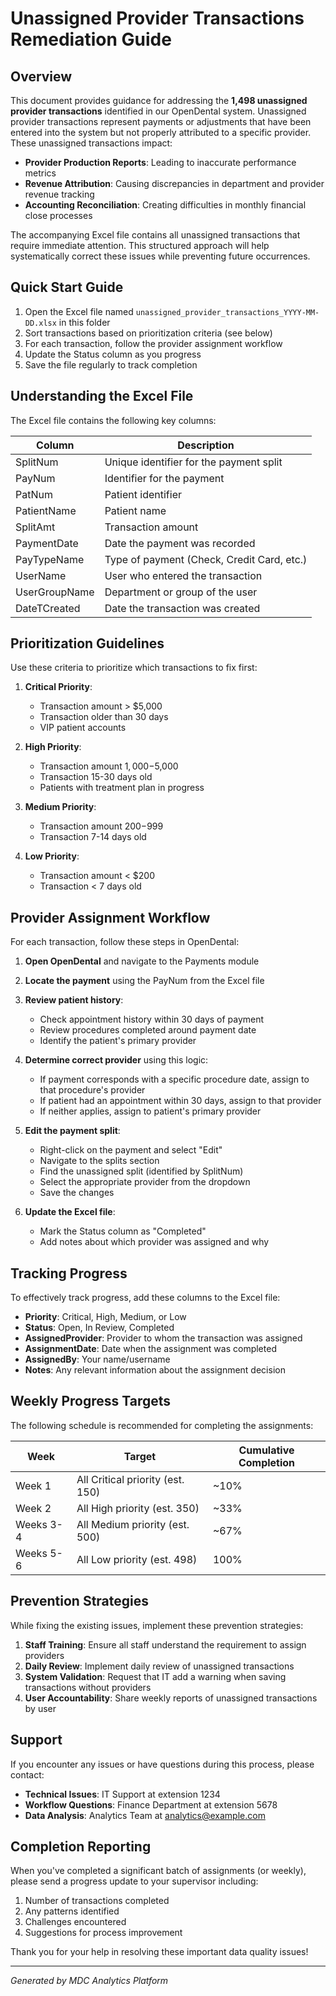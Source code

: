 # Unassigned Provider Transactions Remediation Guide

## Overview

This document provides guidance for addressing the **1,498 unassigned provider transactions** identified in our OpenDental system. Unassigned provider transactions represent payments or adjustments that have been entered into the system but not properly attributed to a specific provider. These unassigned transactions impact:

- **Provider Production Reports**: Leading to inaccurate performance metrics
- **Revenue Attribution**: Causing discrepancies in department and provider revenue tracking
- **Accounting Reconciliation**: Creating difficulties in monthly financial close processes

The accompanying Excel file contains all unassigned transactions that require immediate attention. This structured approach will help systematically correct these issues while preventing future occurrences.

## Quick Start Guide

1. Open the Excel file named `unassigned_provider_transactions_YYYY-MM-DD.xlsx` in this folder
2. Sort transactions based on prioritization criteria (see below)
3. For each transaction, follow the provider assignment workflow
4. Update the Status column as you progress
5. Save the file regularly to track completion

## Understanding the Excel File

The Excel file contains the following key columns:

| Column | Description |
|--------|-------------|
| SplitNum | Unique identifier for the payment split |
| PayNum | Identifier for the payment |
| PatNum | Patient identifier |
| PatientName | Patient name |
| SplitAmt | Transaction amount |
| PaymentDate | Date the payment was recorded |
| PayTypeName | Type of payment (Check, Credit Card, etc.) |
| UserName | User who entered the transaction |
| UserGroupName | Department or group of the user |
| DateTCreated | Date the transaction was created |

## Prioritization Guidelines

Use these criteria to prioritize which transactions to fix first:

1. **Critical Priority**:
   - Transaction amount > $5,000
   - Transaction older than 30 days
   - VIP patient accounts

2. **High Priority**:
   - Transaction amount $1,000-$5,000
   - Transaction 15-30 days old
   - Patients with treatment plan in progress

3. **Medium Priority**:
   - Transaction amount $200-$999
   - Transaction 7-14 days old

4. **Low Priority**:
   - Transaction amount < $200
   - Transaction < 7 days old

## Provider Assignment Workflow

For each transaction, follow these steps in OpenDental:

1. **Open OpenDental** and navigate to the Payments module
2. **Locate the payment** using the PayNum from the Excel file
3. **Review patient history**:
   - Check appointment history within 30 days of payment
   - Review procedures completed around payment date
   - Identify the patient's primary provider

4. **Determine correct provider** using this logic:
   - If payment corresponds with a specific procedure date, assign to that procedure's provider
   - If patient had an appointment within 30 days, assign to that provider
   - If neither applies, assign to patient's primary provider

5. **Edit the payment split**:
   - Right-click on the payment and select "Edit"
   - Navigate to the splits section
   - Find the unassigned split (identified by SplitNum)
   - Select the appropriate provider from the dropdown
   - Save the changes

6. **Update the Excel file**:
   - Mark the Status column as "Completed"
   - Add notes about which provider was assigned and why

## Tracking Progress

To effectively track progress, add these columns to the Excel file:

- **Priority**: Critical, High, Medium, or Low
- **Status**: Open, In Review, Completed
- **AssignedProvider**: Provider to whom the transaction was assigned
- **AssignmentDate**: Date when the assignment was completed
- **AssignedBy**: Your name/username
- **Notes**: Any relevant information about the assignment decision

## Weekly Progress Targets

The following schedule is recommended for completing the assignments:

| Week | Target | Cumulative Completion |
|------|--------|----------------------|
| Week 1 | All Critical priority (est. 150) | ~10% |
| Week 2 | All High priority (est. 350) | ~33% |
| Weeks 3-4 | All Medium priority (est. 500) | ~67% |
| Weeks 5-6 | All Low priority (est. 498) | 100% |

## Prevention Strategies

While fixing the existing issues, implement these prevention strategies:

1. **Staff Training**: Ensure all staff understand the requirement to assign providers
2. **Daily Review**: Implement daily review of unassigned transactions
3. **System Validation**: Request that IT add a warning when saving transactions without providers
4. **User Accountability**: Share weekly reports of unassigned transactions by user

## Support

If you encounter any issues or have questions during this process, please contact:

- **Technical Issues**: IT Support at extension 1234
- **Workflow Questions**: Finance Department at extension 5678
- **Data Analysis**: Analytics Team at analytics@example.com

## Completion Reporting

When you've completed a significant batch of assignments (or weekly), please send a progress update to your supervisor including:

1. Number of transactions completed
2. Any patterns identified
3. Challenges encountered
4. Suggestions for process improvement

Thank you for your help in resolving these important data quality issues!

---

*Generated by MDC Analytics Platform* 